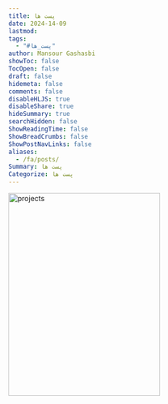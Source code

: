 ```yaml
---
title: پست ها
date: 2024-14-09
lastmod: 
tags:
  - "#پست_ها"
author: Mansour Gashasbi
showToc: false
TocOpen: false
draft: false
hidemeta: false
comments: false
disableHLJS: true
disableShare: true
hideSummary: true
searchHidden: false
ShowReadingTime: false
ShowBreadCrumbs: false
ShowPostNavLinks: false
aliases:
  - /fa/posts/
Summary: پست ها
Categorize: پست ها
---
```






<img src="/images/prof.jpg" alt="projects" width="300" height="400">
